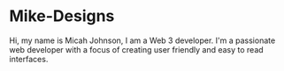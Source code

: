 # Mike-Designs
Hi, my name is Micah Johnson, I am a Web 3 developer. I'm a passionate web developer with a focus of creating user friendly and easy to read interfaces.
